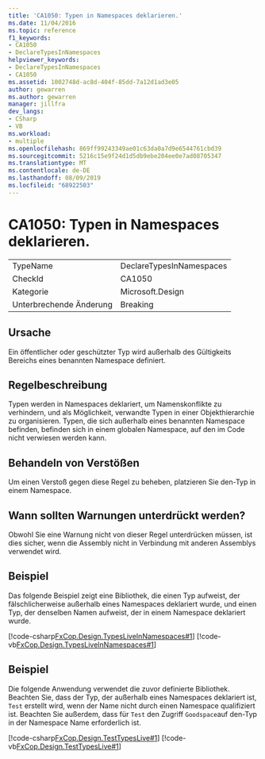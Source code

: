 ```yaml
---
title: 'CA1050: Typen in Namespaces deklarieren.'
ms.date: 11/04/2016
ms.topic: reference
f1_keywords:
- CA1050
- DeclareTypesInNamespaces
helpviewer_keywords:
- DeclareTypesInNamespaces
- CA1050
ms.assetid: 1002748d-ac8d-404f-85dd-7a12d1ad3e05
author: gewarren
ms.author: gewarren
manager: jillfra
dev_langs:
- CSharp
- VB
ms.workload:
- multiple
ms.openlocfilehash: 869ff99243349ae01c63da0a7d9e6544761cbd39
ms.sourcegitcommit: 5216c15e9f24d1d5db9ebe204ee0e7ad08705347
ms.translationtype: MT
ms.contentlocale: de-DE
ms.lasthandoff: 08/09/2019
ms.locfileid: "68922503"
---
```

# <a name="ca1050-declare-types-in-namespaces"></a>CA1050: Typen in Namespaces deklarieren.

|||
|-|-|
|TypeName|DeclareTypesInNamespaces|
|CheckId|CA1050|
|Kategorie|Microsoft.Design|
|Unterbrechende Änderung|Breaking|

## <a name="cause"></a>Ursache
Ein öffentlicher oder geschützter Typ wird außerhalb des Gültigkeits Bereichs eines benannten Namespace definiert.

## <a name="rule-description"></a>Regelbeschreibung
Typen werden in Namespaces deklariert, um Namenskonflikte zu verhindern, und als Möglichkeit, verwandte Typen in einer Objekthierarchie zu organisieren. Typen, die sich außerhalb eines benannten Namespace befinden, befinden sich in einem globalen Namespace, auf den im Code nicht verwiesen werden kann.

## <a name="how-to-fix-violations"></a>Behandeln von Verstößen
Um einen Verstoß gegen diese Regel zu beheben, platzieren Sie den-Typ in einem Namespace.

## <a name="when-to-suppress-warnings"></a>Wann sollten Warnungen unterdrückt werden?
Obwohl Sie eine Warnung nicht von dieser Regel unterdrücken müssen, ist dies sicher, wenn die Assembly nicht in Verbindung mit anderen Assemblys verwendet wird.

## <a name="example"></a>Beispiel
Das folgende Beispiel zeigt eine Bibliothek, die einen Typ aufweist, der fälschlicherweise außerhalb eines Namespaces deklariert wurde, und einen Typ, der denselben Namen aufweist, der in einem Namespace deklariert wurde.

[!code-csharp[FxCop.Design.TypesLiveInNamespaces#1](../code-quality/codesnippet/CSharp/ca1050-declare-types-in-namespaces_1.cs)]
[!code-vb[FxCop.Design.TypesLiveInNamespaces#1](../code-quality/codesnippet/VisualBasic/ca1050-declare-types-in-namespaces_1.vb)]

## <a name="example"></a>Beispiel
Die folgende Anwendung verwendet die zuvor definierte Bibliothek. Beachten Sie, dass der Typ, der außerhalb eines Namespaces deklariert ist, `Test` erstellt wird, wenn der Name nicht durch einen Namespace qualifiziert ist. Beachten Sie außerdem, dass für `Test` den Zugriff `Goodspace`auf den-Typ in der Namespace Name erforderlich ist.

[!code-csharp[FxCop.Design.TestTypesLive#1](../code-quality/codesnippet/CSharp/ca1050-declare-types-in-namespaces_2.cs)]
[!code-vb[FxCop.Design.TestTypesLive#1](../code-quality/codesnippet/VisualBasic/ca1050-declare-types-in-namespaces_2.vb)]
